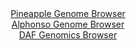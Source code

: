 <div id="Pineapple_Genome_Browser" align="center">
  <a href="https://igv.org/app/?sessionURL=blob:zZJfa9swFMW_i6BlA8eW7NipDWW4Tdul6b81S8JSilFs2dEiS64k23VDvvuUsrGXFZqHjYEepMuV7jlHvw1oiFRUcBAB10a.jRCwgFqJdoLLipEbXBIFohwzRSwgSU4k4SkB0QbkWGk8vb8yN1daVypyHKqrXol5IWzl2bjEL4LjVtmpKJ1TwRheCom1kMo5kbgRDi2aXkuWuKpsM9uzfSfDGjuYVSvBlXAqwoukNe8lv0pJQbgoSVLWTNNXAYnRYzRmdo4_xfNJnKZEqTHpRtlxPB7FM.9surgIThfT28_zaTA_nNCCY11LcjwMStJHX6Z8_J1d3B6453F8vQ7cA_dEB9VidOAND8.eKyqJOkYDdOT5_QF0TTiUZ.T5f_JtFt3T.ySbZV135JWdsXtL0Le65W07LoJuF0T_De9bCzCR1oYHkK7kIELQ8mBg.W7Q223RkQVhaBKSgoLo4dECWuJ0bdofNkB3laEGKPJUvwJkASEzIkHUCyEcoDB0zYw.DEO0tTagluzvxXs.vQ.Nndh1gySnTBuks0TxStmYc7tJc7t42TPPOy6Wd9eZ6PsClvV6B9HoFD6fDxs2P3uTJDP89RON1fdo.ifsvUeIrZf7AteerJ7WbD2_uVzckfv062zIfDi7xGzW_jEez5jdL5pcyBJr028q5viTtwZLirk2hYYquqSM6m5uUhQtiJDrGWxBKpgwHAJZLD9AC1rIhx9_4.ltH7c_AA--">Pineapple Genome Browser</a>
</div>
<div id="Alphonso_Genome_Browser" align="center">
  <a href="https://igv.org/app/?sessionURL=blob:zZJZi9swFIX_iyBDC47X2I4NoXj2TLaSjJNJhsHIjuwosSVXkp2N_PeqoaUvHZg8tBT0IF2udM85.o6gRoxjSoAPTNWwVcMACuArup3AoszREBaIAz.FOUcKYChFDJEEAf8IUsgFDMd9eXMlRMl9TcOibBaQZFTllgoLeKAEbrma0EK7oXkOY8qgoIxr1wzWVMNZ3dyiGJalKmdbqq0toYAazMsVJZxqJSJZtJXvRb9KUYYILVBUVLnAZwGR1CM1LtUUfglmkyBJEOc9tO8uO0GvG0ytu3Dx4NwswtHjLHRmVxOcESgqhjp8M1.7K9JuPX4l1TqZ7PPuumuHo9oJGtbt1d2uxAzxjuEabctuOZ4tg8FkiXb_k2e58IW.3YfFWDgsGxBv8sz53uYvi6y1tWbB_I..HXBSQE6TSnIAkhVzfUNXLN1RbNNp_tgabUXXPZkOoxj4r28KEAwmG9n.egRiX0paAEffqjM4CqBsiRjwm56uu4bnmXbLbemeZ5yUI6hY_veivQ_HnqubgWk6UYpzIVFeRpyUXIWEqHWSqtnhwiz7WcO8H7pJaok4e.zGWO8HVcO8fpkMwlv7vTwVIMefv1Ca_Yiqf0LeR4SoIr4Ut8XzkFH6ZLNW3.g9iflgOhocxrtCTDfvxnNZNCllBRSyX1bk8SdxNWQYEiELNeY4xjkW.5lMkW6Bb5iWBBckNKeSRMCy.JOu6Iph659_A2qd3k7fAQ--">Alphonso Genome Browser</a>
</div>


<div id="DAF_Genomics_Browser" align="center">
  <a href="https://igv.org/app/?sessionURL=blob:tZFra9swFIb_iyD9ZDuWfIsNYbhrsmUtvSR1M1JKOLHlC7UlT5LnZCH_fcLrGGyUMehAEhLn8r46zxF9pUJWnKEIEQt7FsbIQLLk_QqatqbX0FCJohxqSQ0kaE4FZSlF0RHlIBUkyytdWSrVymg8ziA3C8p4U6XSko4FrSl5p0qqU01iQQPfOINeWilvdLKCMdRtyZnkY0hTKqVpj1vKim0P.vgZ2w4t6bbpalUNqlttQhvLrBy024pldP8XI_9BWa_qXbxexUP9JT0ssml8uYgfnFmy.eC_3yQ3H9eJvz5bVQUD1Qk63X_6vLxfOd4BP5zH5a27K1x7RM77.2dyOxs5F2ezfVsJKqc4wBPHcz0vQCcD1TztNASUlgJH2DUCMjGI65ovV8fz9RQEr1D0.GQgJSB91umPR6QOrUaFJP3SDdQMxEVGBYrM0LYDHIbEcwPXDkN8Mo6oE_Ubs5wnyzCwSUyIb.2g0fp5VQ8D1EJ_Bt8K5G.d9f5XUMwJXVKqEZkXdzdzH_fzzWRxsdjtr.3l3SugDPTqx3IuGlA69OP5ggVqrddQpn5xcU5Pp.8-">DAF Genomics Browser</a>
</div>
